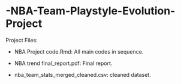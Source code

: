 # -NBA-Team-Playstyle-Evolution-Project
Project Files:  

- NBA Project code.Rmd:
All main codes in sequence.

- NBA trend final_report.pdf:
Final report.

- nba_team_stats_merged_cleaned.csv:
cleaned dataset.
